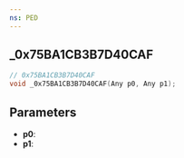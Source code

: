 ```yaml
---
ns: PED
---
```

## _0x75BA1CB3B7D40CAF

```c
// 0x75BA1CB3B7D40CAF
void _0x75BA1CB3B7D40CAF(Any p0, Any p1);
```

## Parameters
* **p0**:
* **p1**:
